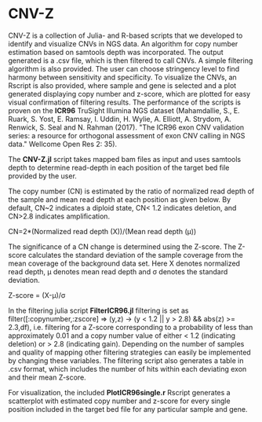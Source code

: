 # CNV-Z

CNV-Z is a collection of Julia- and R-based scripts that we developed to identify and visualize CNVs in NGS data. An algorithm for copy number estimation based on samtools depth was incorporated. The output generated is a .csv file, which is then filtered to call CNVs. A simple filtering algorithm is also provided. The user can choose stringency level to find harmony between sensitivity and specificity. To visualize the CNVs, an Rscript is also provided, where sample and gene is selected and a plot generated displaying copy number and z-score, which are plotted for easy visual confirmation of filtering results. The performance of the scripts is proven on the **ICR96** TruSight Illumina NGS dataset (Mahamdallie, S., E. Ruark, S. Yost, E. Ramsay, I. Uddin, H. Wylie, A. Elliott, A. Strydom, A. Renwick, S. Seal and N. Rahman (2017). "The ICR96 exon CNV validation series: a resource for orthogonal assessment of exon CNV calling in NGS data." Wellcome Open Res 2: 35). 

The **CNV-Z.jl** script takes mapped bam files as input and uses samtools depth to determine read-depth in each position of the target bed file provided by the user. 

The copy number (CN) is estimated by the ratio of normalized read depth of the sample and mean read depth at each position as given below. By default, CN~2 indicates a diploid state, CN< 1.2 indicates deletion, and CN>2.8 indicates amplification.

CN=2*(Normalized read depth (X))/(Mean read depth (μ))

The significance of a CN change is determined using the Z-score. The Z-score calculates the standard deviation of the sample coverage from the mean coverage of the background data set. Here X denotes normalized read depth, µ denotes mean read depth and σ denotes the standard deviation.

Z-score =   (X-µ)/σ 

In the filtering julia script **FilterICR96.jl** filtering is set as filter([:copynumber,:zscore] => (y,z) -> (y < 1.2 || y > 2.8) && abs(z) >= 2.3,df), i.e. filtering for a Z-score corresponding to a probability of less than approximately 0.01 and a copy number value of either < 1.2 (indicating deletion) or > 2.8 (indicating gain). Depending on the number of samples and quality of mapping other filtering strategies can easily be implemented by changing these variables. The filtering script also generates a table in .csv format, which includes the number of hits within each deviating exon and their mean Z-score.

For visualization, the included **PlotICR96single.r** Rscript generates a scatterplot with estimated copy number and z-score for every single position included in the target bed file for any particular sample and gene. 

